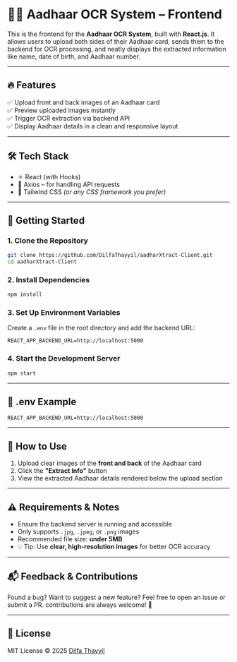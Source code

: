 # 🧑‍💻 Aadhaar OCR System – Frontend

This is the frontend for the **Aadhaar OCR System**, built with **React.js**. It allows users to upload both sides of their Aadhaar card, sends them to the backend for OCR processing, and neatly displays the extracted information like name, date of birth, and Aadhaar number.

---

## 🔥 Features

✅ Upload front and back images of an Aadhaar card  
✅ Preview uploaded images instantly  
✅ Trigger OCR extraction via backend API  
✅ Display Aadhaar details in a clean and responsive layout  

---

## 🛠️ Tech Stack

- ⚛️ React (with Hooks)
- 📡 Axios – for handling API requests
- 🎨 Tailwind CSS *(or any CSS framework you prefer)*

---

## 🚀 Getting Started

### 1. Clone the Repository

```bash
git clone https://github.com/DilfaThayyil/aadharXtract-Client.git
cd aadharXtract-Client
```

### 2. Install Dependencies

```bash
npm install
```

### 3. Set Up Environment Variables

Create a `.env` file in the root directory and add the backend URL:

```env
REACT_APP_BACKEND_URL=http://localhost:5000
```

### 4. Start the Development Server

```bash
npm start
```

---

## 📄 .env Example

```env
REACT_APP_BACKEND_URL=http://localhost:5000
```

---

## 🧪 How to Use

1. Upload clear images of the **front and back** of the Aadhaar card
2. Click the **"Extract Info"** button
3. View the extracted Aadhaar details rendered below the upload section

---

## ⚠️ Requirements & Notes

* Ensure the backend server is running and accessible
* Only supports `.jpg`, `.jpeg`, or `.png` images
* Recommended file size: **under 5MB**
* 💡 Tip: Use **clear, high-resolution images** for better OCR accuracy

---

## 📬 Feedback & Contributions

Found a bug? Want to suggest a new feature?
Feel free to open an issue or submit a PR. contributions are always welcome! 💬

---

## 📄 License

MIT License © 2025 [Dilfa Thayyil](https://github.com/DilfaThayyil)
